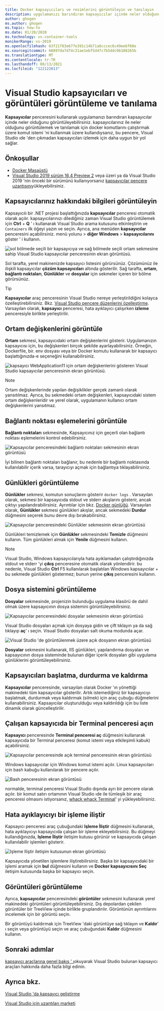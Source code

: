 ```yaml
---
title: Docker kapsayıcıları ve resimlerini görüntüleyin ve tanılayın
description: uygulamanızı barındıran kapsayıcılar içinde neler olduğunu görmek için bir araç penceresi kullanarak Visual Studio kapsayıcı tabanlı uygulamalarınızı hata ayıklama ve tanılama olanağından nasıl iyileştirebileceğinizi açıklar.
author: ghogen
ms.author: ghogen
ms.topic: how-to
ms.date: 01/20/2020
ms.technology: vs-container-tools
monikerRange: vs-2019
ms.openlocfilehash: 63f21f83e677e391c14b71a8cccec6c49ee6f60e
ms.sourcegitcommit: 68897da7d74c31ae1ebf5d47c7b5ddc9b108265b
ms.translationtype: MT
ms.contentlocale: tr-TR
ms.lasthandoff: 08/13/2021
ms.locfileid: "122122013"
---
```

# <a name="how-to-view-and-diagnose-containers-and-images-in-visual-studio"></a>Visual Studio kapsayıcıları ve görüntüleri görüntüleme ve tanılama

**Kapsayıcılar** penceresini kullanarak uygulamanızı barındıran kapsayıcılar içinde neler olduğunu görüntüleyebilirsiniz. kapsayıcılarınız ile neler olduğunu görüntülemek ve tanılamak için docker komutlarını çalıştırmak üzere komut istemi 'ni kullanmak üzere kullandıysanız, bu pencere, Visual Studio ıde 'den çıkmadan kapsayıcıları izlemek için daha uygun bir yol sağlar.

## <a name="prerequisites"></a>Önkoşullar

- [Docker Masaüstü](https://hub.docker.com/editions/community/docker-ce-desktop-windows)
- [Visual Studio 2019 sürüm 16,4 Preview 2](https://visualstudio.microsoft.com/downloads) veya üzeri ya da Visual Studio 2019 'nin önceki bir sürümünü kullanıyorsanız [kapsayıcılar pencere uzantısını](https://marketplace.visualstudio.com/items?itemName=ms-azuretools.vs-containers-tools-extensions)yükleyebilirsiniz.

## <a name="view-information-about-your-containers"></a>Kapsayıcılarınız hakkındaki bilgileri görüntüleyin

Kapsayıcılı bir .NET projesi başlattığınızda **kapsayıcılar** penceresi otomatik olarak açılır. kapsayıcılarınızı dilediğiniz zaman Visual Studio görüntülemek için **Ctrl** + **Q** ' ı kullanarak Visual Studio arama kutusunu etkinleştirin ve `Containers` ilk öğeyi yazın ve seçin. Ayrıca, ana menüden **kapsayıcılar** penceresini açabilirsiniz. menü yolunu   >  **diğer Windows**  >  **kapsayıcılarını** göster ' i kullanın.  

![sol bölmede seçili bir kapsayıcıya ve sağ bölmede seçili ortam sekmesine sahip Visual Studio kapsayıcılar penceresinin ekran görüntüsü.](media/view-and-diagnose-containers/container-window.png)

Sol tarafta, yerel makinenizde kapsayıcı listesini görürsünüz. Çözümünüz ile ilişkili kapsayıcılar **çözüm kapsayıcıları** altında gösterilir. Sağ tarafta, **ortam**, **bağlantı noktaları**, **Günlükler** ve **dosyalar** için sekmeler içeren bir bölme görürsünüz.

> [!TIP]
> **Kapsayıcılar** araç penceresinin Visual Studio nereye yerleştirildiğini kolayca özelleştirebilirsiniz. Bkz. [Visual Studio pencere düzenlerini özelleştirme](../ide/customizing-window-layouts-in-visual-studio.md). Varsayılan olarak, **kapsayıcı** penceresi, hata ayıklayıcı çalışırken **izleme** penceresiyle birlikte yerleştirilir.

## <a name="view-environment-variables"></a>Ortam değişkenlerini görüntüle

**Ortam** sekmesi, kapsayıcıdaki ortam değişkenlerini gösterir. Uygulamanızın kapsayıcısı için, bu değişkenleri birçok şekilde ayarlayabilirsiniz. Örneğin, Dockerfile, bir. env dosyası veya bir Docker komutu kullanarak bir kapsayıcı başlattığınızda-e seçeneğini kullanabilirsiniz.

![kapsayıcı WebApplication11 için ortam değişkenlerini gösteren Visual Studio kapsayıcılar penceresinin ekran görüntüsü.](media/view-and-diagnose-containers/containers-environment-vars.png)

> [!NOTE]
> Ortam değişkenlerinde yapılan değişiklikler gerçek zamanlı olarak yansıtılmaz. Ayrıca, bu sekmedeki ortam değişkenleri, kapsayıcıdaki sistem ortam değişkenleridir ve yerel olarak, uygulamanın kullanıcı ortam değişkenlerini yansıtmaz.

## <a name="view-port-mappings"></a>Bağlantı noktası eşlemelerini görüntüle

**Bağlantı noktaları** sekmesinde, Kapsayıcınız için geçerli olan bağlantı noktası eşlemelerini kontrol edebilirsiniz.

![Kapsayıcılar penceresindeki bağlantı noktaları sekmesinin ekran görüntüsü](media/view-and-diagnose-containers/containers-ports.png)

İyi bilinen bağlantı noktaları bağlanır, bu nedenle bir bağlantı noktasında kullanılabilir içerik varsa, tarayıcıyı açmak için bağlantıya tıklayabilirsiniz.

## <a name="view-logs"></a>Günlükleri görüntüleme

**Günlükler** sekmesi, komutun sonuçlarını gösterir `docker logs` . Varsayılan olarak, sekmesi bir kapsayıcıda stdout ve stderr akışlarını gösterir, ancak çıktıyı yapılandırabilirsiniz. Ayrıntılar için bkz. [Docker günlüğü](https://docs.docker.com/config/containers/logging/).  Varsayılan olarak, **Günlükler** sekmesi günlükleri akışlar, ancak sekmedeki **Durdur** düğmesini seçerek bunu devre dışı bırakabilirsiniz.

![Kapsayıcılar penceresindeki Günlükler sekmesinin ekran görüntüsü](media/view-and-diagnose-containers/containers-logs.png)

Günlükleri temizlemek için **Günlükler** sekmesindeki **Temizle** düğmesini kullanın.  Tüm günlükleri almak için **Yenile** düğmesini kullanın.

> [!NOTE]
> Visual Studio, Windows kapsayıcılarıyla hata ayıklamadan çalıştırdığınızda stdout ve stderr 'yi **çıkış** penceresine otomatik olarak yönlendirir. bu nedenle, Visual Studio **Ctrl** F5 kullanılarak başlatılan Windows kapsayıcılar +  bu sekmede günlükleri göstermez; bunun yerine **çıkış** penceresini kullanın.

## <a name="view-the-filesystem"></a>Dosya sistemini görüntüleme

**Dosyalar** sekmesinde, projenizin bulunduğu uygulama klasörü de dahil olmak üzere kapsayıcının dosya sistemini görüntüleyebilirsiniz.

![Kapsayıcılar penceresindeki dosyalar sekmesinin ekran görüntüsü](media/view-and-diagnose-containers/container-filesystem.png)

Visual Studio dosyaları açmak için dosyaya gidin ve çift tıklayın ya da sağ tıklayıp **aç**' ı seçin. Visual Studio dosyaları salt okuma modunda açar.

![Visual Studio 'de görüntülenmek üzere açık dosyanın ekran görüntüsü](media/view-and-diagnose-containers/container-file-open.png)

**Dosyalar** sekmesini kullanarak, IIS günlükleri, yapılandırma dosyaları ve kapsayıcının dosya sisteminde bulunan diğer içerik dosyaları gibi uygulama günlüklerini görüntüleyebilirsiniz.

## <a name="start-stop-and-remove-containers"></a>Kapsayıcıları başlatma, durdurma ve kaldırma

**Kapsayıcılar** penceresinde, varsayılan olarak Docker 'ın yönettiği makinedeki tüm kapsayıcılar gösterilir. Artık istemediğiniz bir kapsayıcıyı başlatmak, durdurmak veya kaldırmak (silmek) için araç çubuğu düğmelerini kullanabilirsiniz.  Kapsayıcılar oluşturulduğu veya kaldırıldığı için bu liste dinamik olarak güncelleştirilir.

## <a name="open-a-terminal-window-in-a-running-container"></a>Çalışan kapsayıcıda bir Terminal penceresi açın

**Kapsayıcı** penceresinde **Terminal penceresi aç** düğmesini kullanarak kapsayıcıda bir Terminal penceresi (komut istemi veya etkileşimli kabuk) açabilirsiniz.

![Kapsayıcılar penceresinde açık terminal penceresinin ekran görüntüsü](media/view-and-diagnose-containers/containers-open-terminal-window.png)

Windows kapsayıcılar için Windows komut istemi açılır. Linux kapsayıcıları için bash kabuğu kullanılarak bir pencere açılır.

![Bash penceresinin ekran görüntüsü](media/view-and-diagnose-containers/container-bash-window.png)

normalde, terminal penceresi Visual Studio dışında ayrı bir pencere olarak açılır. bir komut satırı ortamının Visual Studio ıde ile tümleşik bir araç penceresi olmasını istiyorsanız, [whack whack Terminal](https://marketplace.visualstudio.com/items?itemName=DanielGriffen.WhackWhackTerminal)' yi yükleyebilirsiniz.

## <a name="attach-the-debugger-to-a-process"></a>Hata ayıklayıcıyı bir işleme iliştir

Kapsayıcı penceresi araç çubuğundaki **Işleme İliştir** düğmesini kullanarak, hata ayıklayıcıyı kapsayıcıda çalışan bir işleme ekleyebilirsiniz. Bu düğmeyi kullandığınızda, **Işleme İliştir** iletişim kutusu görünür ve kapsayıcıda çalışan kullanılabilir işlemleri gösterir.  

![Işleme Iliştir iletişim kutusunun ekran görüntüsü](media/view-and-diagnose-containers/containers-attach-to-process.jpg)

Kapsayıcıda yönetilen işlemlere iliştirebilirsiniz. Başka bir kapsayıcıdaki bir işlemi aramak için **bul** düğmesini kullanın ve **Docker kapsayıcısını Seç** iletişim kutusunda başka bir kapsayıcı seçin.

## <a name="viewing-images"></a>Görüntüleri görüntüleme

Ayrıca, **kapsayıcılar** penceresindeki **görüntüler** sekmesini kullanarak yerel makinedeki görüntüleri görüntüleyebilirsiniz. Dış depolardan çekilen görüntüler bir TreeView içinde birlikte gruplandırılır. Görüntünün ayrıntılarını incelemek için bir görüntü seçin.

Bir görüntüyü kaldırmak için TreeView 'daki görüntüye sağ tıklayın ve **Kaldır**' ı seçin veya görüntüyü seçin ve araç çubuğundaki **Kaldır** düğmesini kullanın.

## <a name="next-steps"></a>Sonraki adımlar

[kapsayıcı araçlarına genel bakış ' ı](overview.md)okuyarak Visual Studio bulunan kapsayıcı araçları hakkında daha fazla bilgi edinin.

## <a name="see-also"></a>Ayrıca bkz.

[Visual Studio 'da kapsayıcı geliştirme](./index.yml)

[Visual Studio için uzantıları marketi](https://marketplace.visualstudio.com/)